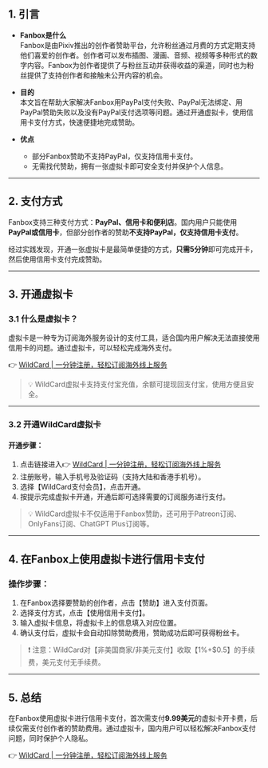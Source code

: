 ## 1. 引言

- **Fanbox是什么**  
  Fanbox是由Pixiv推出的创作者赞助平台，允许粉丝通过月费的方式定期支持他们喜爱的创作者。创作者可以发布插图、漫画、音频、视频等多种形式的数字内容。Fanbox为创作者提供了与粉丝互动并获得收益的渠道，同时也为粉丝提供了支持创作者和接触未公开内容的机会。

- **目的**  
  本文旨在帮助大家解决Fanbox用PayPal支付失败、PayPal无法绑定、用PayPal赞助失败以及没有PayPal支付选项等问题。通过开通虚拟卡，使用信用卡支付方式，快速便捷地完成赞助。

- **优点**  
  - 部分Fanbox赞助不支持PayPal，仅支持信用卡支付。  
  - 无需找代赞助，拥有一张虚拟卡即可安全支付并保护个人信息。

---

## 2. 支付方式

Fanbox支持三种支付方式：**PayPal、信用卡和便利店**。国内用户只能使用**PayPal或信用卡**，但部分创作者的赞助**不支持PayPal，仅支持信用卡支付**。

经过实践发现，开通一张虚拟卡是最简单便捷的方式，**只需5分钟**即可完成开卡，然后使用信用卡支付完成赞助。

---

## 3. 开通虚拟卡

### 3.1 什么是虚拟卡？

虚拟卡是一种专为订阅海外服务设计的支付工具，适合国内用户解决无法直接使用信用卡的问题。通过虚拟卡，可以轻松完成海外支付。

👉 [WildCard | 一分钟注册，轻松订阅海外线上服务](https://bit.ly/bewildcard)

> 💡 WildCard虚拟卡支持支付宝充值，余额可提现回支付宝，使用方便且安全。

---

### 3.2 开通WildCard虚拟卡

#### 开通步骤：

1. 点击链接进入👉 [WildCard | 一分钟注册，轻松订阅海外线上服务](https://bit.ly/bewildcard)  
2. 注册账号，输入手机号及验证码（支持大陆和香港手机号）。  
3. 选择【WildCard支付会员】，点击开通。  
4. 按提示完成虚拟卡开通，开通后即可选择需要的订阅服务进行支付。

> 💡 WildCard虚拟卡不仅适用于Fanbox赞助，还可用于Patreon订阅、OnlyFans订阅、ChatGPT Plus订阅等。

---

## 4. 在Fanbox上使用虚拟卡进行信用卡支付

### 操作步骤：

1. 在Fanbox选择要赞助的创作者，点击【赞助】进入支付页面。  
2. 选择支付方式，点击【使用信用卡支付】。  
3. 输入虚拟卡信息，将虚拟卡上的信息填入对应位置。  
4. 确认支付后，虚拟卡会自动扣除赞助费用，赞助成功后即可获得粉丝卡。

> ❗ 注意：WildCard对【非美国商家/非美元支付】收取【1%+$0.5】的手续费，美元支付无手续费。

---

## 5. 总结

在Fanbox使用虚拟卡进行信用卡支付，首次需支付**9.99美元**的虚拟卡开卡费，后续仅需支付创作者的赞助费用。通过虚拟卡，国内用户可以轻松解决Fanbox支付问题，同时保护个人隐私。

👉 [WildCard | 一分钟注册，轻松订阅海外线上服务](https://bit.ly/bewildcard)